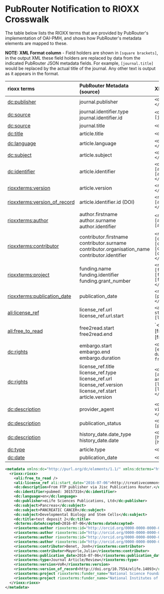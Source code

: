 # PubRouter Notification to RIOXX Crosswalk

The table below lists the RIOXX terms that are provided by PubRouter's implementation of OAI-PMH, and shows how PubRouter's metadata elements are mapped to these.

**NOTE: XML Format column** - Field holders are shown in `[square brackets]`, in the output XML these field holders are replaced by data from the indicated PubRouter JSON metadata fields.  For example, `[journal.title]` would be replaced by the actual title of the journal.  Any other text is output as it appears in the format.

| rioxx terms | PubRouter Metadata (source) | XML Format |
|:-----------------------------|:-------------------------|:------------------------------------------------------------|
| [dc:publisher](http://dublincore.org/documents/dcmi-terms/#terms-publisher) | journal.publisher | `<dc:publisher>[journal.publisher]</dc:publisher>` |
| [dc:source](http://dublincore.org/documents/dcmi-terms/#terms-source) | journal.identifier.type <br> journal.identifier.id  | `<dc:source>[journal.identifier.type]: [journal.identifier.id]</dc:source>` |
| [dc:source](http://dublincore.org/documents/dcmi-terms/#terms-source) | journal.title | `<dc:source>[journal.title]</dc:source>` |
| [dc:title](http://dublincore.org/documents/dcmi-terms/#terms-title) | article.title | `<dc:title>[article.title]</dc:title>` |
| [dc:language](http://dublincore.org/documents/dcmi-terms/#terms-language) | article.language | `<dc:language>[article.language]</dc:language>` |
| [dc:subject](http://dublincore.org/documents/dcmi-terms/#terms-subject) |  article.subject | `<dc:subject>[article.subject]</dc:subject>` |
| [dc:identifier](http://dublincore.org/documents/dcmi-terms/#terms-identifier) | article.identifier | `<dc:identifier>[article.identifier.type]: [article.identifier.value]</dc:identifier>` |
| [rioxxterms:version](http://www.rioxx.net/schema/v2.0/rioxxterms/rioxxterms_.html#version) | article.version | `<rioxxterms:version>[article.version] </rioxxterms:version>` |
| [rioxxterms:version_of_record](http://www.rioxx.net/schema/v2.0/rioxxterms/rioxxterms_.html#version-of-record) | article.identifier.id (DOI) | `<rioxxterms:version_of_record>Version: [article.identifier.id] </rioxxterms:version_of_record>` |
| [rioxxterms:author](http://www.rioxx.net/schema/v2.0/rioxxterms/rioxxterms_.html#author) | author.firstname <br> author.surname <br> author.identifier | `<rioxxterms:author id=[author.identifier]>[author.surname], [author.firstname]</rioxxterms:author>` |
| [rioxxterms:contributor](http://www.rioxx.net/schema/v2.0/rioxxterms/rioxxterms_.html#contributor) | contributor.firstname <br> contributor.surname <br> contributor.organisation_name <br> contributor.identifier | `<rioxxterms:contributor id=[>[contributor.identifier]: [contributor.surname], [contributor.firstname] OR [contributor.organisation_name]</rioxxterms:contributor>`  |
| [rioxxterms:project](http://www.rioxx.net/schema/v2.0/rioxxterms/rioxxterms_.html#project) | funding.name <br> funding.identifier <br> funding.grant_number | `<rioxxterms:project funder_name="[funding.name]" funder_id="[funding.identifier.id (DOI)]">[funding.grant_number]</rioxxterms:project>`|
| [rioxxterms:publication_date](http://www.rioxx.net/schema/v2.0/rioxxterms/rioxxterms_.html#publication-date) | publication_date | `<rioxxterms:publication_date> [publication_date] </rioxxterms:publication_date>` | 
| [ali:license_ref](http://www.rioxx.net/schema/v2.0/rioxx/ali_1_0.html#license_ref)| license_ref.url <br> license_ref.url.start  | `<ali:license_ref start=”[license_ref.url.start]”> [license_ref.url] </ali:license_ref>` |
| [ali:free_to_read](http://www.rioxx.net/schema/v2.0/rioxx/ali_1_0.html#free_to_read) | free2read.start <br> free2read.end | `<ali:free_to_read start_date=[free2read.start] end_date=[free2read.end]></ali:free_to_read> |
| [dc:rights](http://dublincore.org/documents/dcmi-terms/#terms-rights) | embargo.start <br> embargo.end <br> embargo.duration | `<dc:rights>Embargo: starts [embargo.start], ends [embargo.end], duration [embargo.duration] months from publication </dc:rights>` |
| [dc:rights](http://dublincore.org/documents/dcmi-terms/#terms-rights) | license_ref.title <br> license_ref.type <br> license_ref.url <br> license_ref.version <br> license_ref.start <br> article.version | `<dc:rights>License for [article.version] version of this article: starting on: [license_ref.start] [license_ref.url] [license_ref.type] [license_ref.title]</dc:rights>` |
| [dc:description](http://dublincore.org/documents/dcmi-terms/#terms-description)  | provider_agent | `<dc:description>From [provider_agent] via Jisc Publications Router.</dc:description>` |
| [dc:description](http://dublincore.org/documents/dcmi-terms/#terms-description)  | publication_status | `<dc:description>Publication status: [publication_status]</dc:description>` | 
| [dc:description](http://dublincore.org/documents/dcmi-terms/#terms-description)  | history_date.date_type <br> history_date.date | `<dc:description>History: [history_date.date_type], [history_date.date] </dc:description>` |
| [dc:type](http://dublincore.org/documents/dcmi-terms/#terms-type) | article.type | `<dc:type>[article.type]</dc:type>` |
| [dc:date](http://dublincore.org/documents/dcmi-terms/#terms-type) | publication_date | `<dc:date>[publication_date]</dc:date>` |

```xml
<metadata xmlns:dc="http://purl.org/dc/elements/1.1/" xmlns:dcterms="http://purl.org/dc/terms/" xmlns:ali="http://ali.niso.org/2014/ali/1.0" xmlns:rioxx="http://www.rioxx.net/schema/v2.0/rioxx/">
  <rioxx:rioxx>
    <ali:free_to_read />
    <ali:license_ref ali:start_date="2016-07-06">http://creativecommons.org/licenses/by/4.0/</ali:license_ref>
    <dc:description>From FTP publisher via Jisc Publications Router.</dc:description>
    <dc:identifier>pubmed: 30157316</dc:identifier>
    <dc:language>en</dc:language>
    <dc:publisher>eLife Sciences Publications, Ltd</dc:publisher>
    <dc:subject>Pancreas</dc:subject>
    <dc:subject>PANCREATIC CANCER</dc:subject>
    <dc:subject>Developmental Biology and Stem Cells</dc:subject>
    <dc:title>test deposit 2</dc:title>
    <dcterms:dateAccepted>2016-07-06</dcterms:dateAccepted>
    <rioxxterms:author rioxxterms:id="http://orcid.org/0000-0000-0000-0001">Sendler, Matthias</rioxxterms:author>
    <rioxxterms:author rioxxterms:id="http://orcid.org/0000-0000-0000-0002">Palankar, Raghavendra</rioxxterms:author>
    <rioxxterms:author rioxxterms:id="http://orcid.org/0000-0000-0000-0003">Kühn, Jens-Peter</rioxxterms:author>
    <rioxxterms:author rioxxterms:id="http://orcid.org/0000-0000-0000-0004">Evert, Matthias</rioxxterms:author>
    <rioxxterms:contributor>Benet, Jonh</rioxxterms:contributor>
    <rioxxterms:contributor>Mayerle,Julia</rioxxterms:contributor>
    <rioxxterms:publication_date>2016-07-06</rioxxterms:publication_date>
    <rioxxterms:type>Journal Article/Review</rioxxterms:type>
    <rioxxterms:version>VoR</rioxxterms:version>
    <rioxxterms:version_of_record>http://doi.org/10.7554/elife.14093</rioxxterms:version_of_record>
    <rioxxterms:project rioxxterms:funder_name="National Science Foundation" rioxxterms:funder_id="http://dx.doi.org/10.13039/100000001">RGP0000-2010</rioxxterms:project>
    <rioxxterms:project rioxxterms:funder_name="National Institutes of Health">RGP5555-2015</rioxxterms:project>
  </rioxx:rioxx>
</metadata>
```


